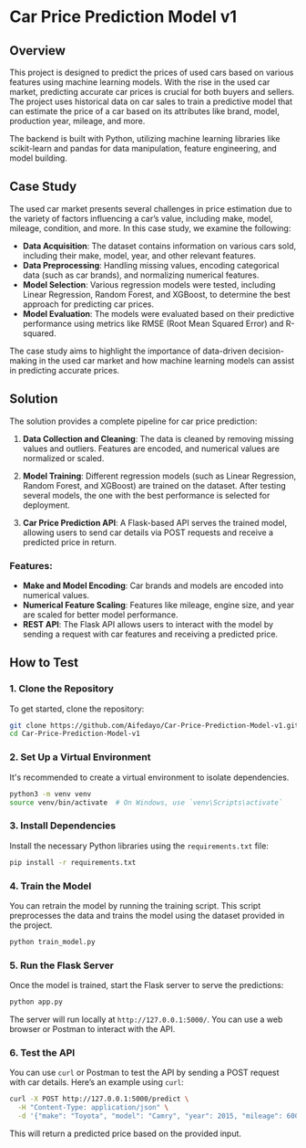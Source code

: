 # Car Price Prediction Model v1

## Overview
This project is designed to predict the prices of used cars based on various features using machine learning models. With the rise in the used car market, predicting accurate car prices is crucial for both buyers and sellers. The project uses historical data on car sales to train a predictive model that can estimate the price of a car based on its attributes like brand, model, production year, mileage, and more.

The backend is built with Python, utilizing machine learning libraries like scikit-learn and pandas for data manipulation, feature engineering, and model building.

## Case Study
The used car market presents several challenges in price estimation due to the variety of factors influencing a car’s value, including make, model, mileage, condition, and more. In this case study, we examine the following:

- **Data Acquisition**: The dataset contains information on various cars sold, including their make, model, year, and other relevant features.
- **Data Preprocessing**: Handling missing values, encoding categorical data (such as car brands), and normalizing numerical features.
- **Model Selection**: Various regression models were tested, including Linear Regression, Random Forest, and XGBoost, to determine the best approach for predicting car prices.
- **Model Evaluation**: The models were evaluated based on their predictive performance using metrics like RMSE (Root Mean Squared Error) and R-squared.

The case study aims to highlight the importance of data-driven decision-making in the used car market and how machine learning models can assist in predicting accurate prices.

## Solution
The solution provides a complete pipeline for car price prediction:

1. **Data Collection and Cleaning**: The data is cleaned by removing missing values and outliers. Features are encoded, and numerical values are normalized or scaled.
   
2. **Model Training**: Different regression models (such as Linear Regression, Random Forest, and XGBoost) are trained on the dataset. After testing several models, the one with the best performance is selected for deployment.

3. **Car Price Prediction API**: A Flask-based API serves the trained model, allowing users to send car details via POST requests and receive a predicted price in return.

### Features:
- **Make and Model Encoding**: Car brands and models are encoded into numerical values.
- **Numerical Feature Scaling**: Features like mileage, engine size, and year are scaled for better model performance.
- **REST API**: The Flask API allows users to interact with the model by sending a request with car features and receiving a predicted price.
  
## How to Test

### 1. Clone the Repository
To get started, clone the repository:
```bash
git clone https://github.com/Aifedayo/Car-Price-Prediction-Model-v1.git
cd Car-Price-Prediction-Model-v1
```

### 2. Set Up a Virtual Environment
It's recommended to create a virtual environment to isolate dependencies.
```bash
python3 -m venv venv
source venv/bin/activate  # On Windows, use `venv\Scripts\activate`
```

### 3. Install Dependencies
Install the necessary Python libraries using the `requirements.txt` file:
```bash
pip install -r requirements.txt
```

### 4. Train the Model
You can retrain the model by running the training script. This script preprocesses the data and trains the model using the dataset provided in the project.
```bash
python train_model.py
```

### 5. Run the Flask Server
Once the model is trained, start the Flask server to serve the predictions:
```bash
python app.py
```

The server will run locally at `http://127.0.0.1:5000/`. You can use a web browser or Postman to interact with the API.

### 6. Test the API
You can use `curl` or Postman to test the API by sending a POST request with car details. Here’s an example using `curl`:
```bash
curl -X POST http://127.0.0.1:5000/predict \
  -H "Content-Type: application/json" \
  -d '{"make": "Toyota", "model": "Camry", "year": 2015, "mileage": 60000, "engine_size": 2.5, "fuel_type": "Gasoline", "transmission": "Automatic"}'
```

This will return a predicted price based on the provided input.
